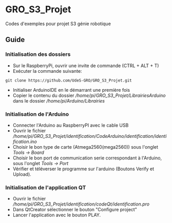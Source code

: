 # GRO_S3_Projet
Codes d'exemples pour projet S3 génie robotique

## Guide
### Initialisation des dossiers
- Sur le RaspberryPi, ouvrir une invite de commande (CTRL + ALT + T)
- Exécuter la commande suivante:
```
git clone https://github.com/UdeS-GRO/GRO_S3_Projet.git
```
- Initialiser ArduinoIDE en le démarrant une première fois
- Copier le contenu du dossier */home/pi/GRO_S3_Projet/LibrairiesArduino*
  dans le dossier */home/pi/Arduino/Librairies*

### Initialisation de l'Arduino
- Connecter l'Arduino au RaspberryPI avec le cable USB
- Ouvrir le fichier */home/pi/GRO_S3_Projet/identification/CodeArduino/identification/identification.ino*
- Choisir le bon type de carte (Atmega2560(mega2560)) sous l'onglet *Tools -> Board*
- Choisir le bon port de communication serie correspondant à l'Arduino, sous l'onglet *Tools -> Port*
- Vérifier et téléverser le programme sur l'arduino (Boutons Verify et Upload).

### Initialisation de l'application QT
- Ouvrir le fichier */home/pi/GRO_S3_Projet/identification/codeQt/identification.pro*
- Dans QtCreator sélectionner le bouton "Configure project"
- Lancer l'application avec le bouton PLAY.
